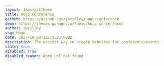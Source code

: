 ```yaml
---
layout: JamstackTheme
title: Hugo Conference
github: https://github.com/jweslley/hugo-conference
demo: https://themes.gohugo.io/theme/hugo-conference/
author: jweslley
ssg: Hugo
date: 2017-10-29T12:19:33.000Z
description: The easiest way to create websites for conference/events
stale: true
disabled: true
disabled_reason: demo url not found
---
```

